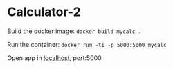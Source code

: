 # Calculator-2

Build the docker image: `docker build mycalc .`

Run the container: `docker run -ti -p 5000:5000 mycalc`

Open app in [localhost](http://127.0.0.1:5000), port:5000